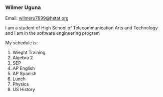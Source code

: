 ### Wilmer Uguna    


Email: wilmeru7899@hstat.org  

I am a student of High School of Telecommunication Arts and Technology and I am in the software engineering program 

My schedule is:

1. Wieght Training  
2. Algebra 2  
3. SEP  
4. AP English 
5. AP Spanish
6. Lunch 
7. Physics 
8. US History 